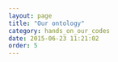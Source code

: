 ```yaml
---
layout: page
title: "Our ontology"
category: hands_on_our_codes
date: 2015-06-23 11:21:02
order: 5
---
```



